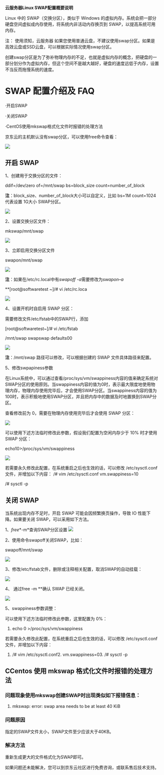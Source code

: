 **云服务器Linux SWAP配置概要说明**

Linux 中的 SWAP（交换分区），类似于 Windows 的虚拟内存。系统会把一部分硬盘空间虚拟成内存使用，将系统内非活动内存换页到 SWAP，以提高系统可用内存。

注： 使用须知，云服务器 如果您使用普通云盘，不建议使用swap分区。如果是高效云盘或SSD云盘，可以根据实际情况使用swap分区。

创建swap分区是为了弥补物理内存的不足，也就是虚拟内存的概念，把硬盘的一部分划分作为虚拟内存，但这个空间不是越大越好，硬盘的速度远低于内存，设置不当反而拖慢系统的速度。

# ![]()**SWAP 配置介绍及 FAQ**

·开启SWAP

·关闭SWAP

·CentOS使用mkswap格式化文件时报错的处理方法

京东云的主机默认没有swap分区，可以使用free命令查看：

![](https://img1.jcloudcs.com/cms/440273a8-a50c-4b86-b12b-37367f2bb38d20170602105925.png)

## ![]()**开启 SWAP**

1、创建用于交换分区的文件：

ddif=/dev/zero of=/mnt/swap bs=block_size count=number_of_block

**注**：block_size、number_of_block大小可以自定义，比如 bs=1M count=1024代表设置 1G大小 SWAP分区。

![](https://img1.jcloudcs.com/cms/849face6-1796-4f18-a381-528336c013fa20170602110011.png)

2、设置交换分区文件：

mkswap/mnt/swap

![](https://img1.jcloudcs.com/cms/26fd388c-05e4-4f83-b8f6-563f016685cf20170602110137.png)

3、立即启用交换分区文件

swapon/mnt/swap

![](https://img1.jcloudcs.com/cms/0788f0a5-9e7e-42df-beba-47d6feb7409d20170602110859.png)

**注**：如果在/etc/rc.local中有*swapoff -a*需要修改为*swapon–a*

**[root@softwaretest ~]/# vi /etc/rc.loca

![](https://img1.jcloudcs.com/cms/39db1725-4510-4d6e-8e6b-73a27301201220170602111037.png)

4、设置开机时自启用 SWAP 分区：

需要修改文件/etc/fstab中的SWAP行，添加

[root@softwaretest~]/# vi /etc/fstab

/mnt/swap swapswap defaults00

![](https://img1.jcloudcs.com/cms/3500dfe8-dceb-4b46-95b5-22c707fc7e8b20170602111103.png)

**注**：/mnt/swap 路径可以修改，可以根据创建的 SWAP 文件具体路径来配置。

5、修改swpapiness参数

在Linux系统中，可以通过查看/proc/sys/vm/swappiness内容的值来确定系统对SWAP分区的使用原则。当swappiness内容的值为0时，表示最大限度地使用物理内存，物理内存使用完毕后，才会使用SWAP分区。当swappiness内容的值为100时，表示积极地使用SWAP分区，并且把内存中的数据及时地置换到SWAP分区。

查看修改前为 0，需要在物理内存使用完毕后才会使用 SWAP 分区：

![](https://img1.jcloudcs.com/cms/c4f6e246-d6e1-4feb-a80b-879ba49b45ca20170602111352.png)

可以使用下述方法临时修改此参数，假设我们配置为空闲内存少于 10% 时才使用 SWAP 分区：

echo10>/proc/sys/vm/swappiness

![](https://img1.jcloudcs.com/cms/ae14de27-d08d-4dfb-b155-026936ab012c20170602111533.png)

若需要永久修改此配置，在系统重启之后也生效的话，可以修改 /etc/sysctl.conf 文件，并增加以下内容：
/# vim /etc/sysctl.conf
vm.swappiness=10

/# sysctl -p
## ![]()**关闭 SWAP**

当系统出现内存不足时，开启 SWAP 可能会因频繁换页操作，导致 IO 性能下降。如果要关闭 SWAP，可以采用如下方法。

1、*free**-m*查询SWAP分区设置
![](https://img1.jcloudcs.com/cms/46f1fc55-20aa-40bd-97f8-37cd6c49969220170602111703.png)

2、使用命令swapoff关闭SWAP，比如：

swapoff/mnt/swap

![](https://img1.jcloudcs.com/cms/d7c59ba8-c132-45b0-9c6e-307c78e30f8a20170602111737.png)

3、修改/etc/fstab文件，删除或注释相关配置，取消SWAP的自动挂载：

![](https://img1.jcloudcs.com/cms/e5e4a635-b98c-461c-bcef-06495bb418b520170602111819.png)

4、 通过free -m **确认 SWAP 已经关闭。

![](https://img1.jcloudcs.com/cms/8369ca18-ec3f-459b-9e58-11cc4c052f4620170602111854.png)

5、swappiness参数调整：

可以使用下述方法临时修改此参数，这里配置为 0%：
1. echo 0 >/proc/sys/vm/swappiness

若需要永久修改此配置，在系统重启之后也生效的话，可以修改 /etc/sysctl.conf 文件，并增加以下内容：

1. /# vim /etc/sysctl.conf2. vm.swappiness=03. /# sysctl -p
## ![]()**CCentos 使用 mkswap 格式化文件时报错的处理方法**

### **问题现象**使用mkswap创建SWAP时出现类似如下报错信息：

1. mkswap: error: swap area needs to be at least 40 KiB

### **问题原因**

指定的SWAP文件太小，SWAP文件至少应该大于40KB。

### **解决方法**

重新生成更大的文件格式化为SWAP即可。

如果问题还未能解决，您可以到京东云社区进行免费咨询，或联系售后技术支持。